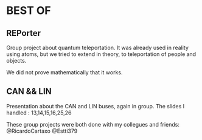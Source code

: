 # BEST OF

## REPorter
Group project about quantum teleportation. It was already used in reality using atoms, but we tried to extend in theory, to teleportation of people and objects. 

We did not prove mathematically that it works. 

## CAN && LIN
Presentation about the CAN and LIN buses, again in group. The slides I handled : 13,14,15,16,25,26

These group projects were both done with my collegues and friends:
@RicardoCartaxo
@Estti379